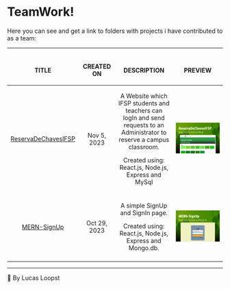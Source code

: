 # TeamWork!

Here you can see and get a link to folders with projects i have contributed to as a team:

<table>
  <thead>
    <tr>
      <th align="center">
        <img width="200" height="1"> 
        <p>TITLE</p>
      </th>
      <th align="center">
        <img width="250" height="1"> 
        <p>CREATED ON</p>
      </th>
      <th align="center">
        <img width="250" height="1"> 
        <p>DESCRIPTION</p>
      </th>
      <th align="center">
        <img width="350px" height="1">
        <p>PREVIEW</p>
      </th>
    </tr>
  </thead>
  <tbody>
    <tr align="center">
      <td><a href="https://github.com/Laysabernardes/ReservaDeChavesIFSP" target="blank">ReservaDeChavesIFSP</a></td>
      <td>Nov 5, 2023</td>
      <td>
        <p>A Website which IFSP students and teachers can logIn and send requests to an Administrator to reserve a campus classroom.</p>
        <p>Created using: React.js, Node.js, Express and MySql</p>
      </td>
      <td><img src="Preview/previewTW-Reserva.png" width="1200px"></td>
    </tr>
    <tr><td colspan="4"></td></tr>
    <tr align="center">
      <td><a href="https://github.com/LucasLoopsT/MERN-SignUp" target="blank">MERN-SignUp</a></td>
      <td>Oct 29, 2023</td>
      <td>
        <p>A simple SignUp and SignIn page.</p>
        <p>Created using: React.js, Node.js, Express and Mongo.db.</p>
      </td>
      <td><img src="Preview/previewTW-MERN.png" width="1200px"></td>
    </tr>
    <tr><td colspan="4"></td></tr>
  </tbody>
</table>

---

🌌 By Lucas Loopst
